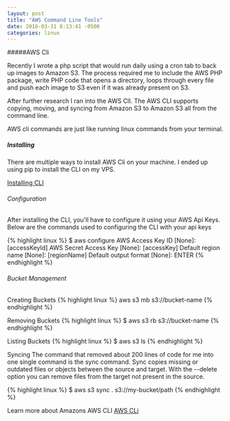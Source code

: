 ```yaml
---
layout: post
title: "AWS Command Line Tools"
date: 2016-03-31 8:13:41 -0500
categories: linux
---
```


#####AWS Cli

Recently I wrote a php script that would run daily using a cron tab to back up images to Amazon S3. The process required me to include the AWS PHP package, write PHP code that opens a directory, loops through every file and push each image to S3 even if it was already present on S3.

After further research I ran into the AWS ClI. The AWS CLI supports copying, moving, and syncing from Amazon S3 to Amazon S3 all from the command line.

AWS cli commands are just like running linux commands from your terminal.

##### Installing

There are multiple ways to install AWS Cli on your machine. I ended up using pip to install the CLI on my VPS.

[Installing CLI](http://docs.aws.amazon.com/cli/latest/userguide/installing.html)

###### Configuration

After installing the CLI, you'll have to configure it using your AWS Api Keys. Below are the commands used to configuring the CLI with your api keys

{% highlight linux %}
$ aws configure
AWS Access Key ID [None]: [accessKeyId]
AWS Secret Access Key [None]: [accessKey]
Default region name [None]: [regionName]
Default output format [None]: ENTER
{% endhighlight %}

###### Bucket Management

Creating Buckets
{% highlight linux %}
	 aws s3 mb s3://bucket-name
{% endhighlight %}

Removing Buckets
{% highlight linux %}
	$ aws s3 rb s3://bucket-name
{% endhighlight %}

Listing Buckets
{% highlight linux %}
	$ aws s3 ls
{% endhighlight %}

Syncing
The command that removed about 200 lines of code for me into one single command is the sync command. Sync copies missing or outdated files or objects between the source and target. With the --delete option you can remove files from the target not present in the source.

{% highlight linux %}
	$ aws s3 sync . s3://my-bucket/path
{% endhighlight %}


Learn more about Amazons AWS CLI
[AWS CLi](https://aws.amazon.com/cli/)
